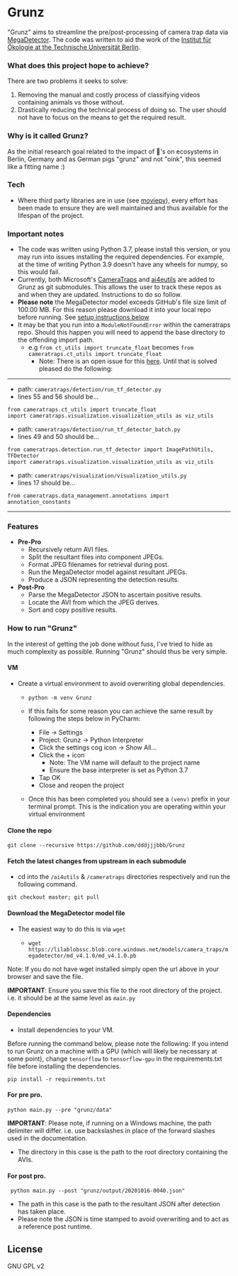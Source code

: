 # Grunz

"Grunz" aims to streamline the pre/post-processing of camera trap data 
via [MegaDetector](https://github.com/Microsoft/CameraTraps#megadetector).
The code was written to aid the work of 
the [Institut für Ökologie at the Technische Universität Berlin](https://www.oekologie.tu-berlin.de/menue/home/parameter/en/). 

### What does this project hope to achieve?

There are two problems it seeks to solve:
 
1. Removing the manual and costly process of classifying videos containing animals vs those without.
2. Drastically reducing the technical process of doing so. The user should not have to focus on the means to get the required result.

### Why is it called Grunz?

As the initial research goal related to the impact of 🐖's on ecosystems in 
Berlin, Germany and as German pigs "grunz" and not "oink", this seemed like a fitting name :)

### Tech

- Where third party libraries are in use (see [moviepy](https://github.com/Zulko/moviepy)), 
every effort has been made to ensure they are well maintained and thus available 
for the lifespan of the project. 

### Important notes

- The code was written using Python 3.7, please install this version, or you may run into issues installing the required dependencies. 
For example, at the time of writing Python 3.9 doesn't have any wheels for numpy, so this would fail.
- Currently, both Microsoft's [CameraTraps](https://github.com/microsoft/CameraTraps) and 
[ai4eutils](https://github.com/microsoft/ai4eutils) are added to Grunz as git submodules.
This allows the user to track these repos as and when they are updated. Instructions to do so follow.
- **Please note** the MegaDetector model exceeds GitHub's file size limit of 100.00 MB.
For this reason please download it into your local repo before running. See [setup instructions below](#download-the-megadetector-model-file)
- It may be that you run into a `ModuleNotFoundError` within the cameratraps repo. Should this happen you will need to append the base directory to the offending import path.
    - e.g `from ct_utils import truncate_float` becomes `from cameratraps.ct_utils import truncate_float`
        - Note: There is an open issue for this [here](https://github.com/dddjjjbbb/Grunz/issues/1). Until that is solved pleased do the following:

---

- path: `cameratraps/detection/run_tf_detector.py`
- lines 55 and 56 should be...

```
from cameratraps.ct_utils import truncate_float
import cameratraps.visualization.visualization_utils as viz_utils
```

- path: `cameratraps/detection/run_tf_detector_batch.py`
- lines 49 and 50 should be...

```
from cameratraps.detection.run_tf_detector import ImagePathUtils, TFDetector
import cameratraps.visualization.visualization_utils as viz_utils
```

- path: `cameratraps/visualization/visualization_utils.py`
- lines 17 should be...

```
from cameratraps.data_management.annotations import annotation_constants
```

---

### Features

- **Pre-Pro**
     - Recursively return AVI files.
     - Split the resultant files into component JPEGs.
     - Format JPEG filenames for retrieval during post.
     - Run the MegaDetector model against resultant JPEGs.
     - Produce a JSON representing the detection results.
- **Post-Pro**
    - Parse the MegaDetector JSON to ascertain positive results.
    - Locate the AVI from which the JPEG derives.
    - Sort and copy positive results.

### How to run "Grunz"

In the interest of getting the job done without fuss, 
I've tried to hide as much complexity as possible.
Running "Grunz" should thus be very simple.

#### VM

- Create a virtual environment to avoid overwriting global dependencies.
    - `python -m venv Grunz`
    
    - If this fails for some reason you can achieve the same result by following the steps below in PyCharm:
        - File -> Settings
        - Project: Grunz -> Python Interpreter
        - Click the settings cog icon -> Show All...
        - Click the + icon
            - Note: The VM name will default to the project name
            - Ensure the base interpreter is set as Python 3.7
        - Tap OK
        - Close and reopen the project
    - Once this has been completed you should see a `(venv)` prefix in your terminal prompt.
    This is the indication you are operating within your virtual environment

#### Clone the repo

`git clone --recursive https://github.com/dddjjjbbb/Grunz`

#### Fetch the latest changes from upstream in each submodule

- cd into the `/ai4utils` & `/cameratraps` directories respectively and run the following command.

`git checkout master; git pull`
    
#### Download the MegaDetector model file

- The easiest way to do this is via `wget`

    - `wget https://lilablobssc.blob.core.windows.net/models/camera_traps/megadetector/md_v4.1.0/md_v4.1.0.pb`
    
Note: If you do not have wget installed simply open the url above in your browser and save the file.

**IMPORTANT**: Ensure you save this file to the root directory of the project. i.e. it should be at the same level as `main.py`
       
#### Dependencies

- Install dependencies to your VM. 

Before running the command below, please note the following: If you intend to run Grunz on a machine with a GPU (which will likely be necessary at some point), 
change `tensorflow` to `tensorflow-gpu` in the requirements.txt file before installing the dependencies.
    
`pip install -r requirements.txt`

#### For pre pro.

`python main.py --pre "grunz/data"`

**IMPORTANT**: Please note, if running on a Windows machine, the path delimiter will differ. 
i.e. use backslashes in place of the forward slashes used in the documentation.

- The directory in this case is the path to the root directory containing the AVIs.

#### For post pro. 

` python main.py --post "grunz/output/20201016-0040.json"`

- The path in this case is the path to the resultant JSON after detection has taken place.
- Please note the JSON is time stamped to avoid overwriting and to act as a reference post runtime.

License
----

GNU GPL v2